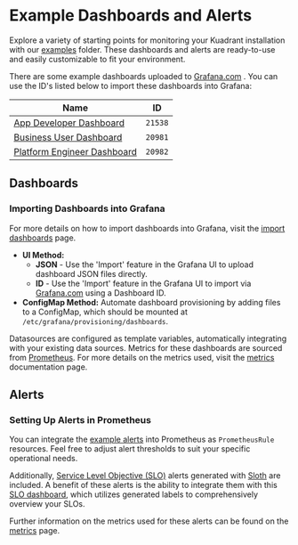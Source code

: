 # Example Dashboards and Alerts

Explore a variety of starting points for monitoring your Kuadrant installation with our [examples](https://github.com/Kuadrant/kuadrant-operator/tree/main/examples) folder. These dashboards and alerts are ready-to-use and easily customizable to fit your environment.

There are some example dashboards uploaded to [Grafana.com](https://grafana.com/grafana/dashboards/) . You can use the ID's listed below to import these dashboards into Grafana:

| Name     | ID |
| ----------- | ----------- |
| [App Developer Dashboard](https://grafana.com/grafana/dashboards/21538)      | `21538`       |
| [Business User Dashboard](https://grafana.com/grafana/dashboards/20981)   | `20981`        |
| [Platform Engineer Dashboard](https://grafana.com/grafana/dashboards/20982) | `20982` |

## Dashboards

### Importing Dashboards into Grafana

For more details on how to import dashboards into Grafana, visit the [import dashboards](https://grafana.com/docs/grafana/latest/dashboards/build-dashboards/import-dashboards/) page. 

- **UI Method:**
    - **JSON** -  Use the 'Import' feature in the Grafana UI to upload dashboard JSON files directly.
    - **ID** - Use the 'Import' feature in the Grafana UI to import via [Grafana.com](https://grafana.com/grafana/dashboards/) using a Dashboard ID. 
- **ConfigMap Method:** Automate dashboard provisioning by adding files to a ConfigMap, which should be mounted at `/etc/grafana/provisioning/dashboards`.

Datasources are configured as template variables, automatically integrating with your existing data sources. Metrics for these dashboards are sourced from [Prometheus](https://github.com/prometheus/prometheus). For more details on the metrics used, visit the [metrics](https://docs.kuadrant.io/latest/kuadrant-operator/doc/observability/metrics/) documentation page.

## Alerts

### Setting Up Alerts in Prometheus

You can integrate the [example alerts](https://github.com/Kuadrant/kuadrant-operator/tree/main/examples) into Prometheus as `PrometheusRule` resources. Feel free to adjust alert thresholds to suit your specific operational needs.

Additionally, [Service Level Objective (SLO)](https://sre.google/sre-book/service-level-objectives/) alerts generated with [Sloth](https://sloth.dev/) are included. A benefit of these alerts is the ability to integrate them with this [SLO dashboard](https://grafana.com/grafana/dashboards/14348-slo-detail/), which utilizes generated labels to comprehensively overview your SLOs.

Further information on the metrics used for these alerts can be found on the [metrics](https://docs.kuadrant.io/latest/kuadrant-operator/doc/observability/metrics/) page.
